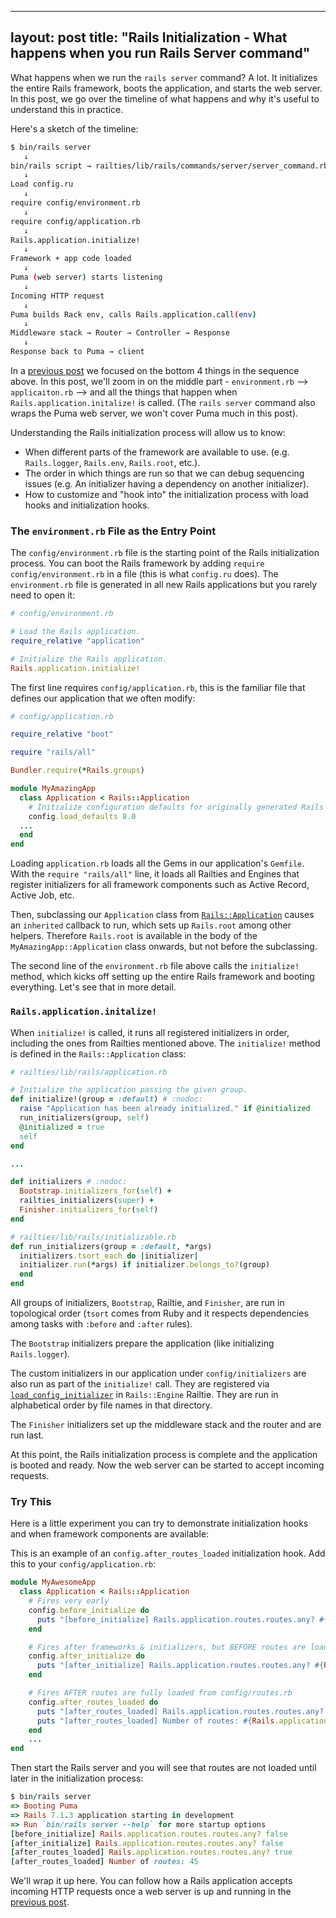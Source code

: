 
---
layout: post
title: "Rails Initialization - What happens when you run Rails Server command"
---


What happens when we run the `rails server` command? A lot. It initializes the entire Rails framework, boots the application, and starts the web server. In this post, we go over the timeline of what happens and why it's useful to understand this in practice. 

Here's a sketch of the timeline:

```bash
$ bin/rails server
   ↓
bin/rails script → railties/lib/rails/commands/server/server_command.rb
   ↓
Load config.ru
   ↓
require config/environment.rb
   ↓
require config/application.rb
   ↓
Rails.application.initialize!
   ↓
Framework + app code loaded
   ↓
Puma (web server) starts listening
   ↓
Incoming HTTP request
   ↓
Puma builds Rack env, calls Rails.application.call(env)
   ↓
Middleware stack → Router → Controller → Response
   ↓
Response back to Puma → client
```

In a [previous post](https://theleafnode.com/rack-and-middleware) we focused on the bottom 4 things in the sequence above. In this post, we'll zoom in on the middle part -  `environment.rb` --> `applicaiton.rb` --> and all the things that happen when `Rails.application.initalize!` is called. (The `rails server` command also wraps the Puma web server, we won't cover Puma much in this post).

Understanding the Rails initialization process will allow us to know:
- When different parts of the framework are available to use. (e.g.  `Rails.logger`, `Rails.env`, `Rails.root`, etc.).
- The order in which things are run so that we can debug sequencing issues (e.g. An initializer having a dependency on another initializer).
- How to customize and "hook into" the initialization process with load hooks and initialization hooks.

### The `environment.rb` File as the Entry Point
The `config/environment.rb` file is the starting point of the Rails initialization process. You can boot the Rails framework by adding `require config/environment.rb`  in a file (this is what `config.ru` does). The `environment.rb` file is generated in all new Rails applications but you rarely need to open it:

```ruby
# config/environment.rb

# Load the Rails application.
require_relative "application"

# Initialize the Rails application.
Rails.application.initialize!
```

The first line requires `config/application.rb`, this is the familiar file that defines our application that we often modify:

```ruby
# config/application.rb

require_relative "boot"

require "rails/all"

Bundler.require(*Rails.groups)

module MyAmazingApp
  class Application < Rails::Application
    # Initialize configuration defaults for originally generated Rails version.
    config.load_defaults 8.0
  ...
  end
end
```

Loading `application.rb` loads all the Gems in our application's `Gemfile`. With the `require "rails/all"` line, it loads all Railties and Engines that register initializers for all framework components such as Active Record, Active Job, etc.

Then, subclassing our `Application` class from [`Rails::Application`](https://github.com/rails/rails/blob/main/railties/lib/rails/application.rb) causes an `inherited` callback to run, which sets up `Rails.root` among other helpers. Therefore `Rails.root` is available in the body of the `MyAmazingApp::Application` class onwards, but not before the subclassing. 

The second line of the `environment.rb` file above calls the `initialize!` method, which kicks off setting up the entire Rails framework and booting everything. Let's see that in more detail.

### `Rails.application.initalize!`

When `initialize!` is called, it runs all registered initializers in order, including the ones from Railties mentioned above. The `initialize!` method is defined in the `Rails::Application` class:

```ruby
# railties/lib/rails/application.rb

# Initialize the application passing the given group.
def initialize!(group = :default) # :nodoc:
  raise "Application has been already initialized." if @initialized
  run_initializers(group, self)
  @initialized = true
  self
end

...

def initializers # :nodoc:
  Bootstrap.initializers_for(self) +
  railties_initializers(super) +
  Finisher.initializers_for(self)
end

# railties/lib/rails/initializable.rb
def run_initializers(group = :default, *args)
  initializers.tsort_each do |initializer|
  initializer.run(*args) if initializer.belongs_to?(group)
  end
end
```

All groups of initializers, `Bootstrap`, Railtie, and `Finisher`, are run in topological order (`tsort` comes from Ruby and it respects dependencies among tasks with `:before` and `:after` rules).

The `Bootstrap` initializers prepare the application
(like initializing `Rails.logger`).

The custom initializers in our application under `config/initializers` are also run as part of the `initialize!` call. They are registered via [`load_config_initializer`](https://github.com/rails/rails/blob/36bd50c82b46046c9f352e06fa552221586028d8/railties/lib/rails/engine.rb#L643) in `Rails::Engine` Railtie. They are run in alphabetical order by file names in that directory.

The `Finisher` initializers set up the middleware stack and the router and are run last.

At this point, the Rails initialization process is complete and the application is booted and ready. Now the web server can be started to accept incoming requests.

### Try This
Here is a little experiment you can try to demonstrate initialization hooks and when framework components are available:

This is an example of an `config.after_routes_loaded` initialization hook. Add this to your `config/application.rb`:

```ruby
module MyAwesomeApp
  class Application < Rails::Application
    # Fires very early
    config.before_initialize do
      puts "[before_initialize] Rails.application.routes.routes.any? #{Rails.application.routes.routes.any?}"
    end

    # Fires after frameworks & initializers, but BEFORE routes are loaded
    config.after_initialize do
      puts "[after_initialize] Rails.application.routes.routes.any? #{Rails.application.routes.routes.any?}"
    end

    # Fires AFTER routes are fully loaded from config/routes.rb
    config.after_routes_loaded do
      puts "[after_routes_loaded] Rails.application.routes.routes.any? #{Rails.application.routes.routes.any?}"
      puts "[after_routes_loaded] Number of routes: #{Rails.application.routes.routes.size}"
    end
    ...
end
```

Then start the Rails server and you will see that routes are not loaded until later in the initialization process:

```ruby
$ bin/rails server
=> Booting Puma
=> Rails 7.1.3 application starting in development 
=> Run `bin/rails server --help` for more startup options
[before_initialize] Rails.application.routes.routes.any? false
[after_initialize] Rails.application.routes.routes.any? false
[after_routes_loaded] Rails.application.routes.routes.any? true
[after_routes_loaded] Number of routes: 45
```

We'll wrap it up here. You can follow how a Rails application accepts incoming HTTP requests once a web server is up and running in the [previous post](https://theleafnode.com/rack-and-middleware/).
